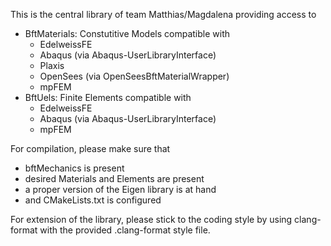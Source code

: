 This is the central library of team Matthias/Magdalena providing access to
- BftMaterials:  Constutitive Models compatible with
    - EdelweissFE
    - Abaqus (via Abaqus-UserLibraryInterface)
    - Plaxis
    - OpenSees (via OpenSeesBftMaterialWrapper)
    - mpFEM 
- BftUels: Finite Elements compatible with
    - EdelweissFE
    - Abaqus (via Abaqus-UserLibraryInterface)
    - mpFEM 
    
For compilation, please make sure that
- bftMechanics is present
- desired Materials and Elements are present
- a proper version of the Eigen library is at hand
- and CMakeLists.txt is configured

For extension of the library, please stick to the coding style by using 
clang-format with the provided .clang-format style file.